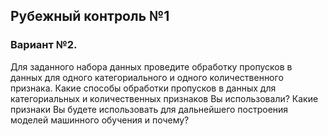 
## Рубежный контроль №1

### Вариант №2.
Для заданного набора данных проведите обработку пропусков в данных для одного категориального и одного количественного признака. Какие способы обработки пропусков в данных для категориальных и количественных признаков Вы использовали? 
Какие признаки Вы будете использовать для дальнейшего построения моделей машинного обучения и почему?
